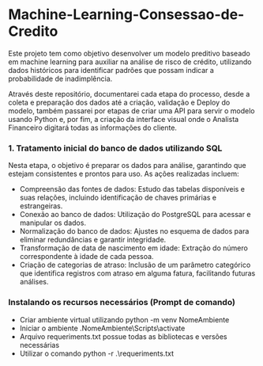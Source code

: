 # Machine-Learning-Consessao-de-Credito
Este projeto tem como objetivo desenvolver um modelo preditivo baseado em machine learning para auxiliar na análise de risco de crédito, utilizando dados históricos para identificar padrões que possam indicar a probabilidade de inadimplência.

Através deste repositório, documentarei cada etapa do processo, desde a coleta e preparação dos dados até a criação, validação e Deploy do modelo, também passarei por etapas de criar uma API para servir o modelo usando Python e, por fim, a criação da interface visual onde o Analista Financeiro digitará todas as informações do cliente.

### 1. Tratamento inicial do banco de dados utilizando SQL
Nesta etapa, o objetivo é preparar os dados para análise, garantindo que estejam consistentes e prontos para uso. As ações realizadas incluem:

- Compreensão das fontes de dados: Estudo das tabelas disponíveis e suas relações, incluindo identificação de chaves primárias e estrangeiras.
- Conexão ao banco de dados: Utilização do PostgreSQL para acessar e manipular os dados.
- Normalização do banco de dados: Ajustes no esquema de dados para eliminar redundâncias e garantir integridade.
- Transformação de data de nascimento em idade: Extração do número correspondente à idade de cada pessoa.
- Criação de categorias de atraso: Inclusão de um parâmetro categórico que identifica registros com atraso em alguma fatura, facilitando futuras análises.

### Instalando os recursos necessários (Prompt de comando)
- Criar ambiente virtual utilizando python -m venv NomeAmbiente
- Iniciar o ambiente .NomeAmbiente\Scripts\activate
- Arquivo requeriments.txt possue todas as bibliotecas e versões necessárias
- Utilizar o comando python -r .\requeriments.txt
